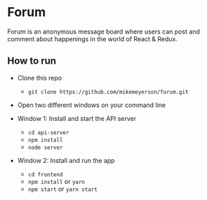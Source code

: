 # Forum

Forum is an anonymous message board where users can post and comment about happenings in the world of React & Redux.

## How to run

* Clone this repo
    - `git clone https://github.com/mikemeyerson/forum.git`

* Open two different windows on your command line

* Window 1: Install and start the API server
    - `cd api-server`
    - `npm install`
    - `node server`
* Window 2: Install and run the app
    - `cd frontend`
    - `npm install` or `yarn`
    - `npm start` or `yarn start`
